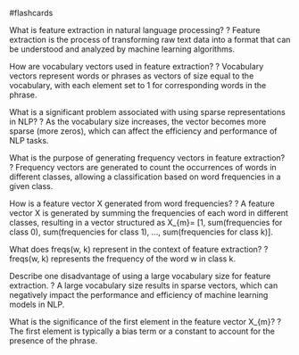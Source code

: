 #flashcards

What is feature extraction in natural language processing?
?
Feature extraction is the process of transforming raw text data into a format that can be understood and analyzed by machine learning algorithms.

How are vocabulary vectors used in feature extraction?
?
Vocabulary vectors represent words or phrases as vectors of size equal to the vocabulary, with each element set to 1 for corresponding words in the phrase.

What is a significant problem associated with using sparse representations in NLP?
?
As the vocabulary size increases, the vector becomes more sparse (more zeros), which can affect the efficiency and performance of NLP tasks.

What is the purpose of generating frequency vectors in feature extraction?
?
Frequency vectors are generated to count the occurrences of words in different classes, allowing a classification based on word frequencies in a given class.

How is a feature vector X generated from word frequencies?
?
A feature vector X is generated by summing the frequencies of each word in different classes, resulting in a vector structured as X_{m}= [1, sum(frequencies for class 0), sum(frequencies for class 1), ..., sum(frequencies for class k)].

What does freqs(w, k) represent in the context of feature extraction?
?
freqs(w, k) represents the frequency of the word w in class k.

Describe one disadvantage of using a large vocabulary size for feature extraction. 
?
A large vocabulary size results in sparse vectors, which can negatively impact the performance and efficiency of machine learning models in NLP.

What is the significance of the first element in the feature vector X_{m}?
?
The first element is typically a bias term or a constant to account for the presence of the phrase.

